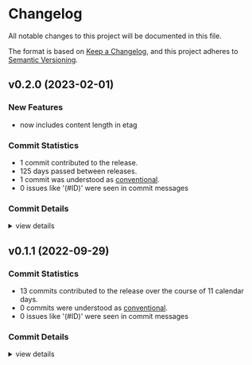 # Changelog

All notable changes to this project will be documented in this file.

The format is based on [Keep a Changelog](https://keepachangelog.com/en/1.0.0/),
and this project adheres to [Semantic Versioning](https://semver.org/spec/v2.0.0.html).

## v0.2.0 (2023-02-01)

### New Features

 - <csr-id-fe10145fa730d9c45deb7e05c594ad5760b9761a/> now includes content length in etag

### Commit Statistics

<csr-read-only-do-not-edit/>

 - 1 commit contributed to the release.
 - 125 days passed between releases.
 - 1 commit was understood as [conventional](https://www.conventionalcommits.org).
 - 0 issues like '(#ID)' were seen in commit messages

### Commit Details

<csr-read-only-do-not-edit/>

<details><summary>view details</summary>

 * **Uncategorized**
    - now includes content length in etag ([`fe10145`](https://github.com/chriswk/actix-middleware-etag/commit/fe10145fa730d9c45deb7e05c594ad5760b9761a))
</details>

## v0.1.1 (2022-09-29)

### Commit Statistics

<csr-read-only-do-not-edit/>

 - 13 commits contributed to the release over the course of 11 calendar days.
 - 0 commits were understood as [conventional](https://www.conventionalcommits.org).
 - 0 issues like '(#ID)' were seen in commit messages

### Commit Details

<csr-read-only-do-not-edit/>

<details><summary>view details</summary>

 * **Uncategorized**
    - Added publish workflow ([`bd5cd24`](https://github.com/chriswk/actix-middleware-etag/commit/bd5cd246475d89a92fbaac2dd2899931eadd568b))
    - Tighten dependencies ([`f9bd997`](https://github.com/chriswk/actix-middleware-etag/commit/f9bd99743929d6c6ff7d48ecf9a30fb18a11ce98))
    - Updated with rust email address ([`c1c3209`](https://github.com/chriswk/actix-middleware-etag/commit/c1c32097d927772ab7fc66caa2d8aec868eba622))
    - Added cargo tags ([`6f93359`](https://github.com/chriswk/actix-middleware-etag/commit/6f93359e059e0441dbe8322005bd9ca5d37ddac5))
    - Update documentation to actually talk about our middleware ([`cea74b1`](https://github.com/chriswk/actix-middleware-etag/commit/cea74b1e3fa67eb7230640889a1833f1d67ce609))
    - Mention expressjs middleware ([`8e94a50`](https://github.com/chriswk/actix-middleware-etag/commit/8e94a504857b82fac40d744b6c562a38ac8c4405))
    - Updated with docs and only run on GETs ([`212d4b1`](https://github.com/chriswk/actix-middleware-etag/commit/212d4b1493f1a8885749a96209beae29e3bd8295))
    - Fight the borrow checker and the borrow checker wins ([`e29b3ba`](https://github.com/chriswk/actix-middleware-etag/commit/e29b3baa261eadb397a8b817e67312161ddd17bb))
    - Workflow for rust-cache is v2 ([`2790556`](https://github.com/chriswk/actix-middleware-etag/commit/2790556d3eb98a4f0873575b852f33d98ec18e84))
    - Try to setup ci ([`03f259f`](https://github.com/chriswk/actix-middleware-etag/commit/03f259f270ffe483f8f37255a120c007f23f0c33))
    - Added Header trait ([`0fe4a66`](https://github.com/chriswk/actix-middleware-etag/commit/0fe4a6656a1e8586d1b835a39a9fd92ef7e6320f))
    - Added tests and a favicon to test hashing binary files ([`f8501f6`](https://github.com/chriswk/actix-middleware-etag/commit/f8501f6a8be81c04ec897906b272a19f3bf91b21))
    - Initial implementation taken from https://gitlab.com/famedly/company/backend/libraries/actix-etags ([`33f33fe`](https://github.com/chriswk/actix-middleware-etag/commit/33f33fe44f12f3f15981d424d590a1dd12ad4237))
</details>

